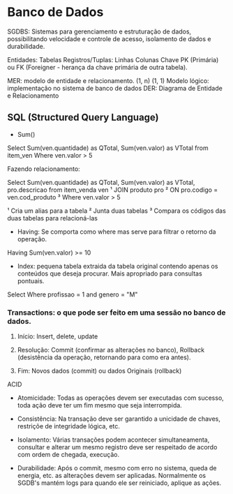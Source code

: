 # Banco de Dados

SGDBS: Sistemas para gerenciamento e estruturação de dados, possibilitando velocidade e controle de acesso, isolamento de dados e durabilidade.

Entidades: Tabelas
Registros/Tuplas: Linhas
Colunas
Chave PK (Primária) ou FK (Foreigner - herança da chave primária de outra tabela).

MER: modelo de entidade e relacionamento. (1, n) (1, 1)
Modelo lógico: implementação no sistema de banco de dados
DER: Diagrama de Entidade e Relacionamento

## SQL (Structured Query Language)

- Sum()

Select Sum(ven.quantidade) as QTotal,
       Sum(ven.valor) as VTotal
from item_ven
Where ven.valor > 5

Fazendo relacionamento:

Select Sum(ven.quantidade) as QTotal,
       Sum(ven.valor) as VTotal,
       pro.descricao
from item_venda ven ¹
JOIN produto pro ²
ON pro.codigo = ven.cod_produto ³
Where ven.valor > 5

¹ Cria um alias para a tabela
² Junta duas tabelas 
³ Compara os códigos das duas tabelas para relacioná-las

- Having: Se comporta como where mas serve para filtrar o retorno da operação.

Having Sum(ven.valor) >= 10

- Index: pequena tabela extraida da tabela original contendo apenas os conteúdos que deseja procurar. Mais apropriado para consultas pontuais.

Select 
Where profissao = 1
and genero = "M"

### Transactions: o que pode ser feito em uma sessão no banco de dados.

1. Início: Insert, delete, update

2. Resolução: Commit (confirmar as alterações no banco), Rollback (desistência da operação, retornando para como era antes).

3. Fim: Novos dados (commit) ou dados Originais (rollback)

ACID
* Atomicidade: Todas as operações devem ser executadas com sucesso, toda ação deve ter um fim mesmo que seja interrompida. 

* Consistência: Na transação deve ser garantido a unicidade de chaves, restriçõe de integridade lógica, etc.

* Isolamento: Várias transações podem acontecer simultaneamenta, consultar e alterar um mesmo registro deve ser respeitado de acordo com ordem de chegada, execução. 

* Durabilidade: Após o commit, mesmo com erro no sistema, queda de energia, etc. as alterações devem ser aplicadas. Normalmente os SGDB's mantém logs para quando ele ser reiniciado, aplique as ações.

